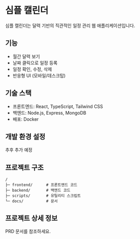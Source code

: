 # 심플 캘린더

심플 캘린더는 달력 기반의 직관적인 일정 관리 웹 애플리케이션입니다.

## 기능

- 월간 달력 보기
- 날짜 클릭으로 일정 등록
- 일정 확인, 수정, 삭제
- 반응형 UI (모바일/데스크탑)

## 기술 스택

- 프론트엔드: React, TypeScript, Tailwind CSS
- 백엔드: Node.js, Express, MongoDB
- 배포: Docker

## 개발 환경 설정

추후 추가 예정

## 프로젝트 구조

```
/
├─ frontend/      # 프론트엔드 코드
├─ backend/       # 백엔드 코드
├─ scripts/       # 유틸리티 스크립트
└─ docs/          # 문서
```

## 프로젝트 상세 정보

PRD 문서를 참조하세요.